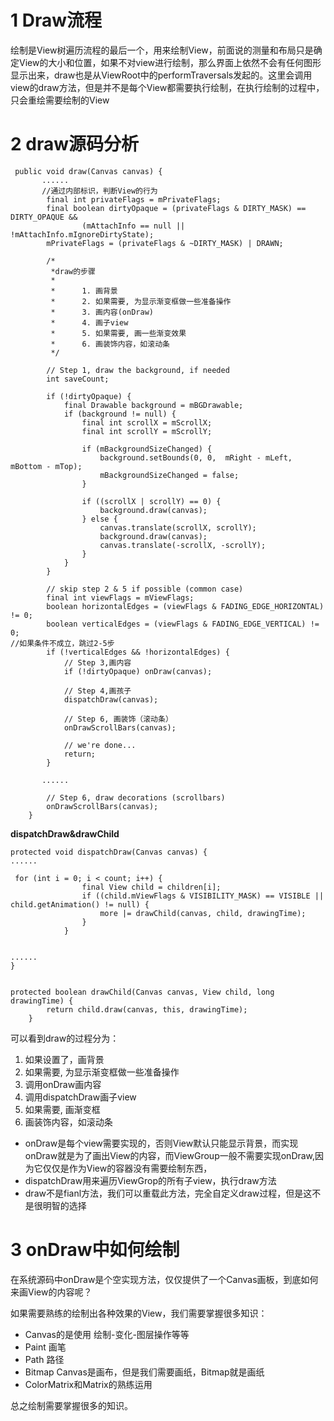 # 1 Draw流程
绘制是View树遍历流程的最后一个，用来绘制View，前面说的测量和布局只是确定View的大小和位置，如果不对view进行绘制，那么界面上依然不会有任何图形显示出来，draw也是从ViewRoot中的performTraversals发起的。这里会调用view的draw方法，但是并不是每个View都需要执行绘制，在执行绘制的过程中，只会重绘需要绘制的View


# 2 draw源码分析

     public void draw(Canvas canvas) {
           ......
           //通过内部标识，判断View的行为
            final int privateFlags = mPrivateFlags;
            final boolean dirtyOpaque = (privateFlags & DIRTY_MASK) == DIRTY_OPAQUE &&
                    (mAttachInfo == null || !mAttachInfo.mIgnoreDirtyState);
            mPrivateFlags = (privateFlags & ~DIRTY_MASK) | DRAWN;

            /*
             *draw的步骤
             *
             *      1. 画背景
             *      2. 如果需要, 为显示渐变框做一些准备操作
             *      3. 画内容(onDraw)
             *      4. 画子view
             *      5. 如果需要, 画一些渐变效果
             *      6. 画装饰内容，如滚动条
             */

            // Step 1, draw the background, if needed
            int saveCount;

            if (!dirtyOpaque) {
                final Drawable background = mBGDrawable;
                if (background != null) {
                    final int scrollX = mScrollX;
                    final int scrollY = mScrollY;

                    if (mBackgroundSizeChanged) {
                        background.setBounds(0, 0,  mRight - mLeft, mBottom - mTop);
                        mBackgroundSizeChanged = false;
                    }

                    if ((scrollX | scrollY) == 0) {
                        background.draw(canvas);
                    } else {
                        canvas.translate(scrollX, scrollY);
                        background.draw(canvas);
                        canvas.translate(-scrollX, -scrollY);
                    }
                }
            }

            // skip step 2 & 5 if possible (common case)
            final int viewFlags = mViewFlags;
            boolean horizontalEdges = (viewFlags & FADING_EDGE_HORIZONTAL) != 0;
            boolean verticalEdges = (viewFlags & FADING_EDGE_VERTICAL) != 0;
    //如果条件不成立，跳过2-5步
            if (!verticalEdges && !horizontalEdges) {
                // Step 3,画内容
                if (!dirtyOpaque) onDraw(canvas);

                // Step 4,画孩子
                dispatchDraw(canvas);

                // Step 6, 画装饰（滚动条）
                onDrawScrollBars(canvas);

                // we're done...
                return;
            }

           ......

            // Step 6, draw decorations (scrollbars)
            onDrawScrollBars(canvas);
        }


**dispatchDraw&drawChild**

    protected void dispatchDraw(Canvas canvas) {
    ......

     for (int i = 0; i < count; i++) {
                    final View child = children[i];
                    if ((child.mViewFlags & VISIBILITY_MASK) == VISIBLE || child.getAnimation() != null) {
                        more |= drawChild(canvas, child, drawingTime);
                    }
                }


    ......
    }


    protected boolean drawChild(Canvas canvas, View child, long drawingTime) {
            return child.draw(canvas, this, drawingTime);
        }


可以看到draw的过程分为：
1. 如果设置了，画背景
2. 如果需要, 为显示渐变框做一些准备操作
3. 调用onDraw画内容
4. 调用dispatchDraw画子view
5. 如果需要, 画渐变框
6. 画装饰内容，如滚动条


- onDraw是每个view需要实现的，否则View默认只能显示背景，而实现onDraw就是为了画出View的内容，而ViewGroup一般不需要实现onDraw,因为它仅仅是作为View的容器没有需要绘制东西，
- dispatchDraw用来遍历ViewGrop的所有子view，执行draw方法
- draw不是fianl方法，我们可以重载此方法，完全自定义draw过程，但是这不是很明智的选择


# 3 onDraw中如何绘制

在系统源码中onDraw是个空实现方法，仅仅提供了一个Canvas画板，到底如何来画View的内容呢？

如果需要熟练的绘制出各种效果的View，我们需要掌握很多知识：

- Canvas的是使用 绘制-变化-图层操作等等
- Paint 画笔
- Path 路径
- Bitmap Canvas是画布，但是我们需要画纸，Bitmap就是画纸
- ColorMatrix和Matrix的熟练运用

总之绘制需要掌握很多的知识。
